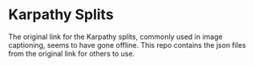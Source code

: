 # Karpathy Splits

The original link for the Karpathy splits, commonly used in image captioning, seems to have gone offline. This repo contains the json files from the original link for others to use.

